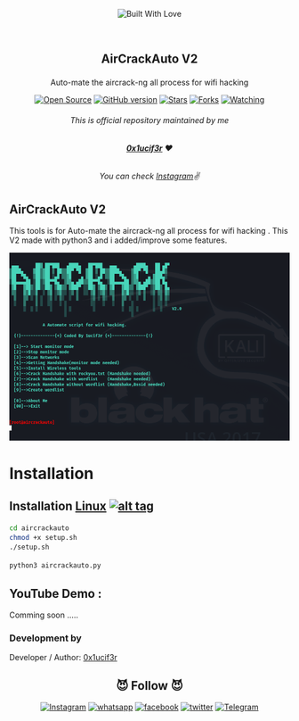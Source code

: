 <p align=center>
  <img title="Built With Love" src="https://forthebadge.com/images/badges/built-with-love.svg"></p>
  
  <br>
  
##   <p align="center">AirCrackAuto V2<p align="center"> 
  <p align="center">Auto-mate the aircrack-ng all process for wifi hacking<p align="center">
<p align=center>
  <a href="https://www.instagram.com/0x1ucif3r"><img title="Open Source" src="https://img.shields.io/badge/Open%20Source-%E2%99%A5-red" ></a>
  <a href="https://www.instagram.com/0x1ucif3r"><img title="GitHub version" src="https://d25lcipzij17d.cloudfront.net/badge.svg?id=gh&type=6&v=1.0&x2=0" ></a>
  <a href="https://www.instagram.com/0x1ucif3r"><img title="Stars" src="https://img.shields.io/github/stars/1ucif3r/aircrackauto?style=social" ></a>
  <a href="https://github.com/1ucif3r/network/members"><img title="Forks" src="https://img.shields.io/github/forks/1ucif3r/aircrackauto?color=red&style=flat-square"></a>
  <a href="https://github.com/1ucif3r"><img title="Watching" src="https://img.shields.io/github/watchers/1ucif3r/aircrackauto?label=Watchers&color=blue&style=flat-square"></a>



###### <p align="center">*This is official repository maintained by me*
###### <p align="center"> *[**0x1ucif3r**](https://www.instagram.com/0x1ucif3r/) ❤️*
###### <p align="center"> *You can check [Instagram](https://www.instagram.com/0x1ucif3r)✌*
  
  
## AirCrackAuto V2
 
 This tools is for Auto-mate the aircrack-ng all process for wifi hacking . This V2 made with python3 and i added/improve some features.
  
<p align="center"><img src="aircrackauto.png"></p> 
 
 # Installation

## Installation [Linux](https://wikipedia.org/wiki/Linux) [![alt tag](http://icons.iconarchive.com/icons/dakirby309/simply-styled/32/OS-Linux-icon.png)](https://fr.wikipedia.org/wiki/Linux)

```bash
cd aircrackauto
chmod +x setup.sh
./setup.sh

python3 aircrackauto.py
```

 ## YouTube Demo :
  Comming soon .....


 

 ### Development by

Developer / Author: [0x1ucif3r](https://www.instagram.com/0x1ucif3r/)

### <h2 align="center">😈 Follow 😈 </h2>
<p align="center">
<a href="https://www.instagram.com/0x1ucif3r/"><img title="Instagram" src="https://img.shields.io/badge/instagram-%23E4405F.svg?&style=for-the-badge&logo=instagram&logoColor=white"></a>
<a href="https://wa.me/916370174459"><img title="whatsapp" src="https://img.shields.io/badge/WHATSAPP-%2325D366.svg?&style=for-the-badge&logo=whatsapp&logoColor=white"></a>
<a href="https://www.facebook.com/profile.php?id=100008549411115"><img title="facebook" src="https://img.shields.io/badge/facebook-%231877F2.svg?&style=for-the-badge&logo=facebook&logoColor=white"></a>
<a href="https://www.twitter.com/Hritikkumbhar18/"><img title="twitter" src="https://img.shields.io/badge/twitter-%231DA1F2.svg?&style=for-the-badge&logo=twitter&logoColor=white"></a>
<a href="https://t.me/0x1ucif3r"><img title="Telegram" src="https://img.shields.io/badge/Telegram-blue?style=for-the-badge&logo=Telegram"></a>
</p>
